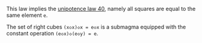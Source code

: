This law implies the [unipotence law 40](https://teorth.github.io/equational_theories/implications/?40), namely all squares are equal to the same element `e`.

The set of right cubes `(x◇x)◇x = e◇x` is a submagma equipped with the constant operation `(e◇x)◇(e◇y) = e`.
